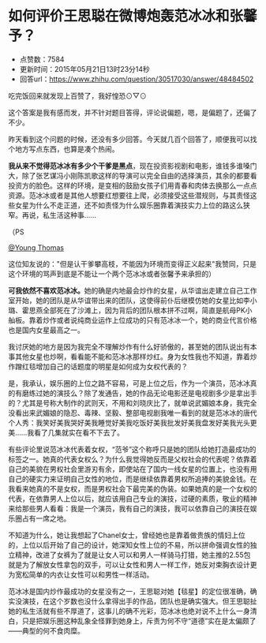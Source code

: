 # 如何评价王思聪在微博炮轰范冰冰和张馨予？
- 点赞数：7584
- 更新时间：2015年05月21日13时23分14秒
- 回答url：https://www.zhihu.com/question/30517030/answer/48484502
<body>
 <p data-pid="VMPJVrxI">吃完饭回来就发现上百赞了，我好惶恐⊙▽⊙</p>
 <p data-pid="Y0CI6Ug_">这个答案是我有感而发，并不针对题目答得，评论说偏题，嗯，是偏题了，还偏了不少。</p>
 <p data-pid="8zNddM9A">昨天看到这个问题的时候，还没有多少回答。今天就几百个回答了，顺便我可以找个地方写点东西，也算是凑个热闹。</p>
 <p data-pid="kwbzjgKG"><b>我从来不觉得范冰冰有多少个干爹是黑点</b>，现在投资影视剧和电影，谁钱多谁嗓门大，除了张艺谋冯小刚陈凯歌这样的导演可以完全自由的选择演员，其余的都要看投资方的脸色。这样的环境，是变相的鼓励女孩子们用青春和肉体去换那么一点点资源。范冰冰或者是其他人想要红想要往上爬，必须接受这些潜规则，与其责怪这些女星为什么不走正道，还不如责怪为什么娱乐圈靠着演技实力上位的路这么狭窄。再说，私生活这种事……</p>
 <p data-pid="MVaSSNjL">（PS</p><a data-hash="88fc9bc7e091b31f7f17a687ea2dfdd4" href="https://www.zhihu.com/people/88fc9bc7e091b31f7f17a687ea2dfdd4" class="member_mention" data-editable="true" data-title="@Young Thomas" data-tip="p$b$88fc9bc7e091b31f7f17a687ea2dfdd4" data-hovercard="p$b$88fc9bc7e091b31f7f17a687ea2dfdd4">@Young Thomas</a>
 <p data-pid="5dALE4Ur">这位知友说的："但是认干爹攀高枝，不能因为环境而变得正义起来"我赞同，只是这个环境的骂声到底是不能让一个两个范冰冰或者张馨予来承担的）</p>
 <p data-pid="AQPTqnNc"><b>可我依然不喜欢范冰冰。</b>她的确是内地最会炒作的女星，从华谊出走建立自己工作室开始，她的团队是从华谊带出来的团队，这使得前仆后继模仿她的女星比如李小璐、霍思燕全部死在了沙滩上，因为背后的团队根本拼不过啊，简直是航母PK小舢板。靠着炒作或者说纯商业运作上位成功的只有范冰冰一个，她的商业代言价格也是国内女星最高之一。</p>
 <p data-pid="V8eJSyan">我讨厌她的地方是因为我完全不理解炒作有什么好骄傲的，甚至她的团队说出有本事其他女星也炒啊，看看能不能和范冰冰那样炒红。身为女性我也不知道，靠着炒作蹭红毯增加自己的话题度的明星是如何成为女权代表的？</p>
 <p data-pid="eU9_MLmv">是，我承认，娱乐圈的上位之路不容易，可是上位之后，作为一个演员，范冰冰真的有磨练过她的演技么？除了发通告，她的作品无论电影还是电视剧多少是拿出手的？尤其是号称大制作的武则天，不用和刘晓庆比了，就单说武媚娘本身，我完全没看出来武媚娘的隐忍、毒辣、坚毅、整部电视剧我唯一看到的就是范冰冰的唐代个人秀：我笑好美我哭好美我睡觉好美我吃饭好美我批发好美我盘发好美我光头更美……我看了几集就实在看不下去了。</p>
 <p data-pid="7aTCTUZv">有些评论里说范冰冰代表着女权，“范爷”这个称呼只是她的团队给她打造最成功的标签之一。她真的代表女权么？为什么我觉得她反而是父权社会的代表呢？依靠着自己的美貌在男权社会里游刃有余，即使站在了国内一线女星的位置上，也没有用自己的硬实力来证明自己女性的地位，而是继续依靠着男权所追捧的美貌金钱。在我看来她真的不是女权，而是男权社会下最完美的伪装。如果她真的是一个女权的代表，在依靠男人上位以后，就应该用自己专业的演技，过硬的素质，敬业的精神来给那些男人看看：我是一个演员，我有自己的演技，我可以依靠自己的演技在娱乐圈占有一席之地。</p>
 <p data-pid="OXgX6TkD">不知道为什么，她让我想起了Chanel女士，曾经她也是靠着做贵族的情妇上位的，上位以后开始了自己的设计，她深知女性上位的不易，所以拼命强调女性的独立精神，改进了女裤为了就是让女人可以和男人一样骑马打猎，她主推的2.55包就是为了解放女性拿包的双手，可以让女性和男人一样工作，她反对束胸衣设计更为宽松简单的内衣让女性可以和男性一样活动。</p>
 <p data-pid="5V11n7Wf">范冰冰是国内炒作最成功的女星没有之一，王思聪对她【毯星】的定位很准确，确实没演技，在这个岁数也没什么拿得出手的作品，团队也是确实强大。但王思聪扯她的私生活就有些不厚道了，这事儿的确不光彩，范冰冰也绝对说不上什么一身清白，只是把娱乐圈这种乱象全怪罪到她身上，斥责为何不守“道德”实在是太偏颇了——典型的何不食肉糜。</p>
</body>